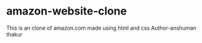 # amazon-website-clone
This is an clone of amazon.com made using html and css
Author-anshuman thakur
